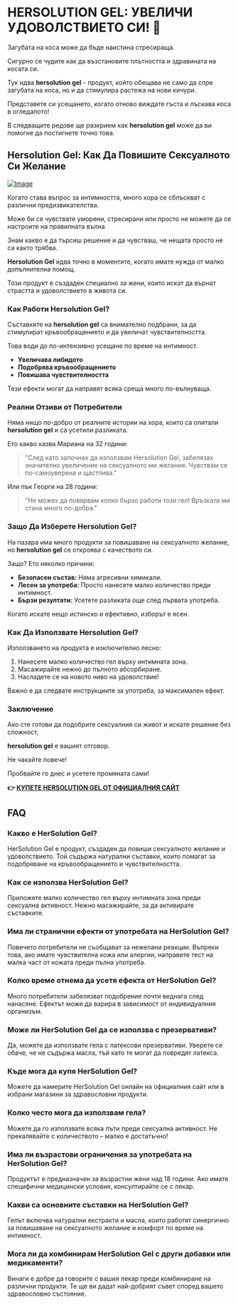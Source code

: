 # HERSOLUTION GEL: УВЕЛИЧИ УДОВОЛСТВИЕТО СИ! 💖

Загубата на коса може да бъде наистина стресираща. 

Сигурно се чудите как да възстановите плътността и здравината на косата си. 

Тук идва **hersolution gel** - продукт, който обещава не само да спре загубата на коса, но и да стимулира растежа на нови кичури. 

Представете си усещането, когато отново виждате гъста и лъскава коса в огледалото! 

В следващите редове ще разкрием как **hersolution gel** може да ви помогне да постигнете точно това.

## Hersolution Gel: Как Да Повишите Сексуалното Си Желание

[![Image](https://www2.sellhealth.com/241/p8g9n002.jpg)](https://gchaffi.com/1ref3Wru)

Когато става въпрос за интимността, много хора се сблъскват с различни предизвикателства. 

Може би се чувствате уморени, стресирани или просто не можете да се настроите на правилната вълна.

Знам какво е да търсиш решение и да чувстваш, че нещата просто не са както трябва.

**Hersolution Gel** идва точно в моментите, когато имате нужда от малко допълнителна помощ. 

Този продукт е създаден специално за жени, които искат да върнат страстта и удоволствието в живота си.

### Как Работи Hersolution Gel?

Съставките на **hersolution gel** са внимателно подбрани, за да стимулират кръвообращението и да увеличат чувствителността. 

Това води до по-интензивно усещане по време на интимност.

- **Увеличава либидото**
- **Подобрява кръвообращението**
- **Повишава чувствителността**

Тези ефекти могат да направят всяка среща много по-вълнуваща.

### Реални Отзиви от Потребители

Няма нищо по-добро от реалните истории на хора, които са опитали **hersolution gel** и са усетили разликата. 

Ето какво казва Мариана на 32 години:

> "След като започнах да използвам Hersolution Gel, забелязах значително увеличение на сексуалното ми желание. Чувствам се по-самоуверена и щастлива." 

Или пък Георги на 28 години:

> "Не можех да повярвам колко бързо работи този гел! Връзката ми стана много по-добра."

### Защо Да Изберете Hersolution Gel?

На пазара има много продукти за повишаване на сексуалното желание, но **hersolution gel** се откроява с качеството си. 

Защо? Ето няколко причини:

- **Безопасен състав:** Няма агресивни химикали.
- **Лесен за употреба:** Просто нанесете малко количество преди интимност.
- **Бързи резултати:** Усетете разликата още след първата употреба.

Когато искате нещо истинско и ефективно, изборът е ясен.

### Как Да Използвате Hersolution Gel?

Използването на продукта е изключително лесно:

1. Нанесете малко количество гел върху интимната зона.
2. Масажирайте нежно до пълното абсорбиране.
3. Насладете се на новото ниво на удоволствие!

Важно е да следвате инструкциите за употреба, за максимален ефект.

### Заключение

Ако сте готови да подобрите сексуалния си живот и искате решение без сложност,

**hersolution gel** е вашият отговор.

Не чакайте повече!

Пробвайте го днес и усетете промяната сами!



**👉 [КУПЕТЕ HERSOLUTION GEL ОТ ОФИЦИАЛНИЯ САЙТ](https://gchaffi.com/1ref3Wru)**

## FAQ

### Какво е HerSolution Gel?
HerSolution Gel е продукт, създаден да повиши сексуалното желание и удоволствието. Той съдържа натурални съставки, които помагат за подобряване на кръвообращението и чувствителността.

### Как се използва HerSolution Gel?
Приложете малко количество гел върху интимната зона преди сексуална активност. Нежно масажирайте, за да активирате съставките.

### Има ли странични ефекти от употребата на HerSolution Gel?
Повечето потребители не съобщават за нежелани реакции. Въпреки това, ако имате чувствителна кожа или алергии, направете тест на малка част от кожата преди пълна употреба.

### Колко време отнема да усетя ефекта от HerSolution Gel?
Много потребители забелязват подобрение почти веднага след нанасяне. Ефектът може да варира в зависимост от индивидуалния организъм.

### Може ли HerSolution Gel да се използва с презервативи?
Да, можете да използвате гела с латексови презервативи. Уверете се обаче, че не съдържа масла, тъй като те могат да повредят латекса.

### Къде мога да купя HerSolution Gel?
Можете да намерите HerSolution Gel онлайн на официалния сайт или в избрани магазини за здравословни продукти.

### Колко често мога да използвам гела?
Можете да го използвате всяка пъти преди сексуална активност. Не прекалявайте с количеството – малко е достатъчно!

### Има ли възрастови ограничения за употребата на HerSolution Gel?
Продуктът е предназначен за възрастни жени над 18 години. Ако имате специфични медицински условия, консултирайте се с лекар.

### Какви са основните съставки на HerSolution Gel?
Гелът включва натурални екстракти и масла, които работят синергично за повишаване на сексуалното желание и комфорт по време на интимност.

### Мога ли да комбинирам HerSolution Gel с други добавки или медикаменти?
Винаги е добре да говорите с вашия лекар преди комбиниране на различни продукти. Те ще ви дадат най-добрият съвет според вашето здравословно състояние.